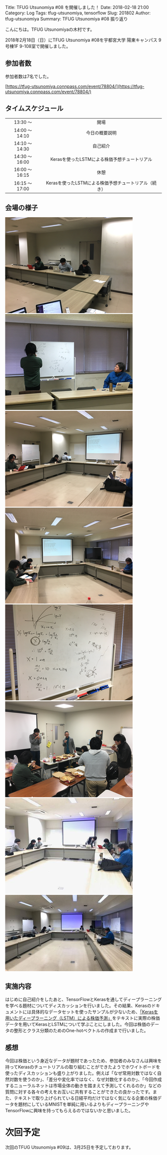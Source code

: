Title: TFUG Utsunomiya #08 を開催しました！
Date: 2018-02-18 21:00
Category: Log
Tags: tfug-utsunomiya, tensorflow
Slug: 201802
Author: tfug-utsunomiya
Summary: TFUG Utsunomiya #08 振り返り

こんにちは。TFUG Utsunomiyaの木村です。

2018年2月18日（日）にTFUG Utsunomiya #08を宇都宮大学 陽東キャンパス 9号棟1F 9-108室で開催しました。

## 参加者数

参加者数は7名でした。

[https://tfug-utsunomiya.connpass.com/event/78804/](https://tfug-utsunomiya.connpass.com/event/78804/)

## タイムスケジュール

|||
|:-:|:-:|
|13:30 〜 |開場|
|14:00 〜 14:10|今日の概要説明|
|14:10 〜 14:30|自己紹介|
|14:30 〜 16:00|Kerasを使ったLSTMによる株価予想チュートリアル|
|16:00 〜 16:15|休憩|
|16:15 〜 17:00|Kerasを使ったLSTMによる株価予想チュートリアル（続き）|

## 会場の様子

![2018-02-19-01.png](/images/2018-02-19-01.png) ![2018-02-19-02.png](/images/2018-02-19-02.png)
![2018-02-19-03.png](/images/2018-02-19-03.png) ![2018-02-19-04.png](/images/2018-02-19-04.png)
![2018-02-19-05.png](/images/2018-02-19-05.png) ![2018-02-19-06.png](/images/2018-02-19-06.png)
![2018-02-19-07.jpg](/images/2018-02-19-07.jpg) ![2018-02-19-08.jpg](/images/2018-02-19-08.jpg)

## 実施内容

はじめに自己紹介をしたあと、TensorFlowとKerasを通してディープラーニングを学べる題材についてディスカッションを行いました。その結果、Kerasのドキュメントには具体的なデータセットを使ったサンプルが少ないため、[「Kerasを用いたディープラーニング（LSTM）による株価予測」](https://www.buildinsider.net/small/deeplearningnext/stockprediction)をテキストに実際の株価データを用いてKerasとLSTMについて学ぶことにしました。今回は株価のデータの整形とクラス分類のためのOne-hotベクトルの作成まで行いました。

## 感想

今回は株価という身近なデータが題材であったため、参加者のみなさんは興味を持ってKerasのチュートリアルの取り組むことができたようでホワイトボードを使ったディスカッションも盛り上がりました。例えば「なぜ常用対数ではなく自然対数を使うのか」、「差分や変化率ではなく、なぜ対数化するのか」、「今回作成するニューラルネットは市場全体の動きを踏まえて予測してくれるのか」などの質問に対する各々の考えをお互いに共有することができたの良かったです。また、テキストで取り上げられている日経平均だけではなく気になる企業の株価データを題材にしているMNISTを単純に用いるよりもディープラーニングやTensorFlowに興味を持ってもらえるのではないかと思いました。

# 次回予定

次回のTFUG Utsunomiya #09は、3月25日を予定しております。
